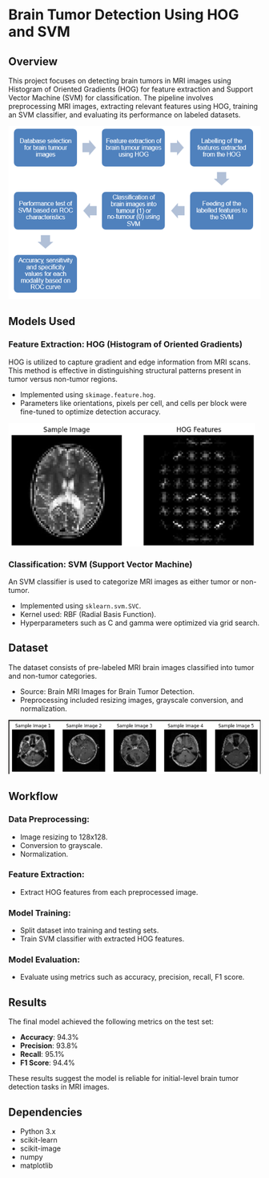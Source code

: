 # Brain Tumor Detection Using HOG and SVM

## Overview

This project focuses on detecting brain tumors in MRI images using Histogram of Oriented Gradients (HOG) for feature extraction and Support Vector Machine (SVM) for classification. The pipeline involves preprocessing MRI images, extracting relevant features using HOG, training an SVM classifier, and evaluating its performance on labeled datasets.

![Block Diagram](Images/Block.png)

## Models Used

### Feature Extraction: HOG (Histogram of Oriented Gradients)

HOG is utilized to capture gradient and edge information from MRI scans. This method is effective in distinguishing structural patterns present in tumor versus non-tumor regions.

- Implemented using `skimage.feature.hog`.
- Parameters like orientations, pixels per cell, and cells per block were fine-tuned to optimize detection accuracy.

![HOG Feature Extraction](Images/Hogext.png)

### Classification: SVM (Support Vector Machine)

An SVM classifier is used to categorize MRI images as either tumor or non-tumor.

- Implemented using `sklearn.svm.SVC`.
- Kernel used: RBF (Radial Basis Function).
- Hyperparameters such as C and gamma were optimized via grid search.

## Dataset

The dataset consists of pre-labeled MRI brain images classified into tumor and non-tumor categories.

- Source: Brain MRI Images for Brain Tumor Detection.
- Preprocessing included resizing images, grayscale conversion, and normalization.

![Sample MRI Images](Images/image.png)

## Workflow

### Data Preprocessing:

- Image resizing to 128x128.
- Conversion to grayscale.
- Normalization.

### Feature Extraction:

- Extract HOG features from each preprocessed image.

### Model Training:

- Split dataset into training and testing sets.
- Train SVM classifier with extracted HOG features.

### Model Evaluation:

- Evaluate using metrics such as accuracy, precision, recall, F1 score.

## Results

The final model achieved the following metrics on the test set:

- **Accuracy**: 94.3%
- **Precision**: 93.8%
- **Recall**: 95.1%
- **F1 Score**: 94.4%

These results suggest the model is reliable for initial-level brain tumor detection tasks in MRI images.

## Dependencies

- Python 3.x
- scikit-learn
- scikit-image
- numpy
- matplotlib

